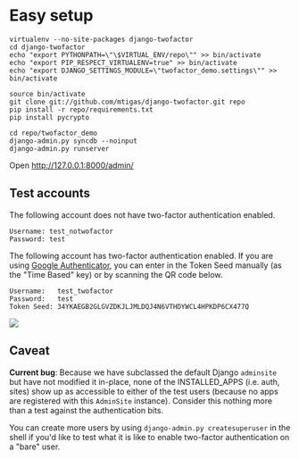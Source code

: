 # Easy setup

    virtualenv --no-site-packages django-twofactor
    cd django-twofactor
    echo "export PYTHONPATH=\"\$VIRTUAL_ENV/repo\"" >> bin/activate
    echo "export PIP_RESPECT_VIRTUALENV=true" >> bin/activate
    echo "export DJANGO_SETTINGS_MODULE=\"twofactor_demo.settings\"" >> bin/activate
    
    source bin/activate
    git clone git://github.com/mtigas/django-twofactor.git repo
    pip install -r repo/requirements.txt
    pip install pycrypto
    
    cd repo/twofactor_demo
    django-admin.py syncdb --noinput
    django-admin.py runserver

Open http://127.0.0.1:8000/admin/

## Test accounts

The following account does not have two-factor authentication enabled.

    Username: test_notwofactor
    Password: test

The following account has two-factor authentication enabled. If you are using
[Google Authenticator][goog_auth], you can enter in the Token Seed manually
(as the "Time Based" key) or by scanning the QR code below.

    Username:   test_twofactor
    Password:   test
    Token Seed: 34YKAEGB2GLGVZDKJLJMLDQJ4N6VTHDYWCL4HPKDP6CX477Q

[goog_auth]: http://www.google.com/support/accounts/bin/answer.py?answer=1066447

<img src="https://chart.googleapis.com/chart?chl=otpauth%3A%2F%2Ftotp%2Ftest_twofactor%40twofactor_demo%3Fsecret%3D34YKAEGB2GLGVZDKJLJMLDQJ4N6VTHDYWCL4HPKDP6CX477Q&chs=200x200&cht=qr&chld=M%7C0"/>

## Caveat

**Current bug**: Because we have subclassed the default Django `adminsite` but
have not modified it in-place, none of the INSTALLED_APPS (i.e. auth, sites)
show up as accessible to either of the test users (because no apps are
registered with this `AdminSite` instance). Consider this nothing more than a
test against the authentication bits.

You can create more users by using `django-admin.py createsuperuser` in the
shell if you'd like to test what it is like to enable two-factor authentication
on a "bare" user.
